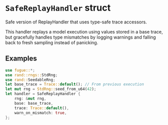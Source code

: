 # `SafeReplayHandler` struct

Safe version of ReplayHandler that uses type-safe trace accessors.

This handler replays a model execution using values stored in a base trace, but gracefully handles type mismatches by logging warnings and falling back to fresh sampling instead of panicking.

## Examples

```rust
use fugue::*;
use rand::rngs::StdRng;
use rand::SeedableRng;
let base_trace = Trace::default(); // From previous execution
let mut rng = StdRng::seed_from_u64(42);
let handler = SafeReplayHandler {
    rng: &mut rng,
    base: base_trace,
    trace: Trace::default(),
    warn_on_mismatch: true,
};
```
